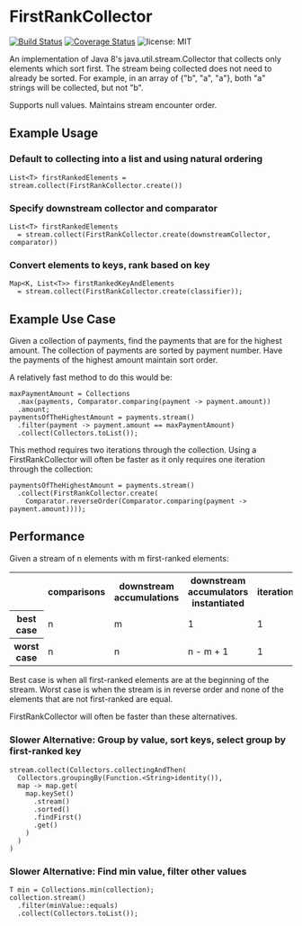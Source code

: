 FirstRankCollector
==================

[![Build Status](https://travis-ci.org/davidleston/FirstRankCollector.svg?branch=master)](https://travis-ci.org/davidleston/FirstRankCollector)
[![Coverage Status](https://coveralls.io/repos/davidleston/FirstRankCollector/badge.svg?branch=master)](https://coveralls.io/r/davidleston/FirstRankCollector?branch=master)
![license: MIT](https://img.shields.io/badge/license-MIT-blue.svg)

An implementation of Java 8's java.util.stream.Collector that collects only elements which sort first.
The stream being collected does not need to already be sorted.
For example, in an array of {"b", "a", "a"}, both "a" strings will be collected, but not "b".

Supports null values. Maintains stream encounter order.

## Example Usage

### Default to collecting into a list and using natural ordering 
    List<T> firstRankedElements = stream.collect(FirstRankCollector.create())

### Specify downstream collector and comparator
    List<T> firstRankedElements
      = stream.collect(FirstRankCollector.create(downstreamCollector, comparator))

### Convert elements to keys, rank based on key
    Map<K, List<T>> firstRankedKeyAndElements
      = stream.collect(FirstRankCollector.create(classifier));

## Example Use Case

Given a collection of payments, find the payments that are for the highest amount.
The collection of payments are sorted by payment number.
Have the payments of the highest amount maintain sort order.

A relatively fast method to do this would be:

    maxPaymentAmount = Collections
      .max(payments, Comparator.comparing(payment -> payment.amount))
      .amount;
    paymentsOfTheHighestAmount = payments.stream()
      .filter(payment -> payment.amount == maxPaymentAmount)
      .collect(Collectors.toList());

This method requires two iterations through the collection.
Using a FirstRankCollector will often be faster as it only requires one iteration through the collection:

    paymentsOfTheHighestAmount = payments.stream()
      .collect(FirstRankCollector.create(
        Comparator.reverseOrder(Comparator.comparing(payment -> payment.amount))));  

## Performance

Given a stream of n elements with m first-ranked elements:
<table>
  <tr>
    <th></th>
    <th>comparisons</th>
    <th>downstream accumulations</th>
    <th>downstream accumulators instantiated</th>
    <th>iterations</th>
  </tr>
 <tr>
   <th>best case</th>
   <td>n</td>
   <td>m</td>
   <td>1</td>
   <td>1</td>
 </tr>
 <tr>
   <th>worst case</th>
   <td>n</td>
   <td>n</td>
   <td>n - m + 1</td>
   <td>1</td>
 </tr>
</table>

Best case is when all first-ranked elements are at the beginning of the stream.
Worst case is when the stream is in reverse order and none of the elements that are not first-ranked are equal.

FirstRankCollector will often be faster than these alternatives.

### Slower Alternative: Group by value, sort keys, select group by first-ranked key
    stream.collect(Collectors.collectingAndThen(
      Collectors.groupingBy(Function.<String>identity()),
      map -> map.get(
        map.keySet()
          .stream()
          .sorted()
          .findFirst()
          .get()
        )
      )
    )

### Slower Alternative: Find min value, filter other values
    T min = Collections.min(collection);
    collection.stream()
      .filter(minValue::equals)
      .collect(Collectors.toList());
